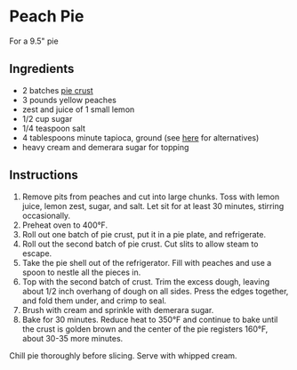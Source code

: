 # Peach Pie

For a 9.5" pie

## Ingredients

- 2 batches [pie crust](pie-crust.md)
- 3 pounds yellow peaches
- zest and juice of 1 small lemon
- 1/2 cup sugar
- 1/4 teaspoon salt
- 4 tablespoons minute tapioca, ground (see [here](https://www.kingarthurflour.com/guides/pie-baking/pie-thickener.html) for alternatives)
- heavy cream and demerara sugar for topping

## Instructions

1. Remove pits from peaches and cut into large chunks. Toss with lemon juice, lemon zest, sugar, and salt. Let sit for at least 30 minutes, stirring occasionally.
1. Preheat oven to 400°F.
1. Roll out one batch of pie crust, put it in a pie plate, and refrigerate.
1. Roll out the second batch of pie crust. Cut slits to allow steam to escape.
1. Take the pie shell out of the refrigerator. Fill with peaches and use a spoon to nestle all the pieces in.
1. Top with the second batch of crust. Trim the excess dough, leaving about 1/2 inch overhang of dough on all sides. Press the edges together, and fold them under, and crimp to seal.
1. Brush with cream and sprinkle with demerara sugar.
1. Bake for 30 minutes. Reduce heat to 350°F and continue to bake until the crust is golden brown and the center of the pie registers 160°F, about 30-35 more minutes.

Chill pie thoroughly before slicing. Serve with whipped cream.
